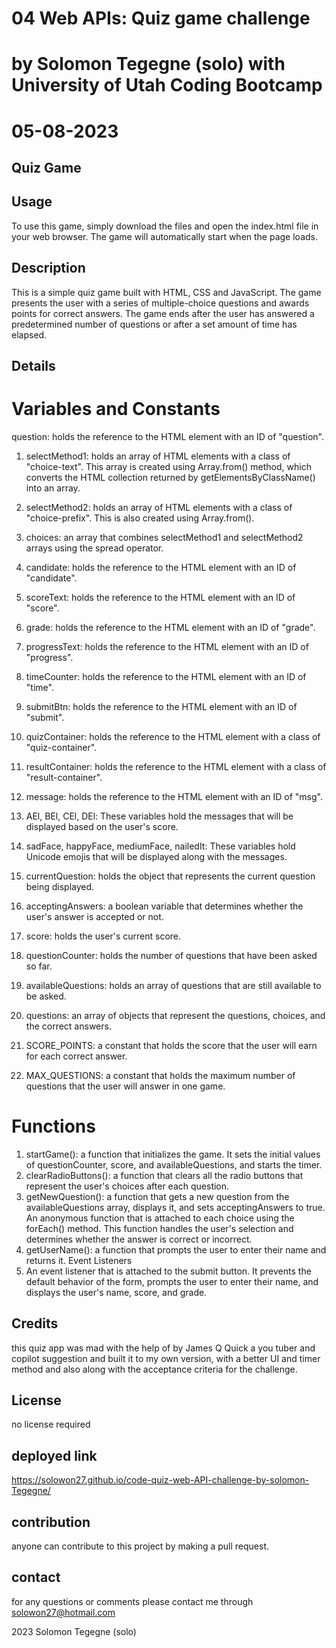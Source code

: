 # 04 Web APIs: Quiz game challenge
# by Solomon Tegegne (solo) with University of Utah Coding Bootcamp
# 05-08-2023
## Quiz Game


## Usage 
To use this game, simply download the files and open the index.html file in your web browser. The game will automatically start when the page loads.

## Description
This is a simple quiz game built with HTML, CSS and JavaScript. The game presents the user with a series of multiple-choice questions and awards points for correct answers. The game ends after the user has answered a predetermined number of questions or after a set amount of time has elapsed.

## Details
# Variables and Constants
question: holds the reference to the HTML element with an ID of "question".

1. selectMethod1: holds an array of HTML elements with a class of "choice-text". This array is created using Array.from() method, which converts the HTML collection returned by getElementsByClassName() into an array.

2. selectMethod2: holds an array of HTML elements with a class of "choice-prefix". This is also created using Array.from().

3. choices: an array that combines selectMethod1 and selectMethod2 arrays using the spread operator.

4. candidate: holds the reference to the HTML element with an ID of "candidate".

5. scoreText: holds the reference to the HTML element with an ID of "score".

6. grade: holds the reference to the HTML element with an ID of "grade".

7. progressText: holds the reference to the HTML element with an ID of "progress".

8. timeCounter: holds the reference to the HTML element with an ID of "time".

9. submitBtn: holds the reference to the HTML element with an ID of "submit".

10. quizContainer: holds the reference to the HTML element with a class of "quiz-container".

11. resultContainer: holds the reference to the HTML element with a class of "result-container".

12. message: holds the reference to the HTML element with an ID of "msg".

13. AEl, BEl, CEl, DEl: These variables hold the messages that will be displayed based on the user's score.

14. sadFace, happyFace, mediumFace, nailedIt: These variables hold Unicode emojis that will be displayed along with the messages.

15. currentQuestion: holds the object that represents the current question being displayed.

16. acceptingAnswers: a boolean variable that determines whether the user's answer is accepted or not.

17. score: holds the user's current score.

18. questionCounter: holds the number of questions that have been asked so far.

19. availableQuestions: holds an array of questions that are still available to be asked.

20. questions: an array of objects that represent the questions, choices, and the correct answers.

21. SCORE_POINTS: a constant that holds the score that the user will earn for each correct answer.

22. MAX_QUESTIONS: a constant that holds the maximum number of questions that the user will answer in one game.

# Functions

1. startGame(): a function that initializes the game. It sets the initial values of questionCounter, score, and availableQuestions, and starts the timer.
2. clearRadioButtons(): a function that clears all the radio buttons that represent the user's choices after each question.
3. getNewQuestion(): a function that gets a new question from the availableQuestions array, displays it, and sets acceptingAnswers to true.
An anonymous function that is attached to each choice using the forEach() method. This function handles the user's selection and determines whether the answer is correct or incorrect.
4. getUserName(): a function that prompts the user to enter their name and returns it.
Event Listeners
5. An event listener that is attached to the submit button. It prevents the default behavior of the form, prompts the user to enter their name, and displays the user's name, score, and grade.

## Credits
this quiz app was mad with the help of by James Q Quick a you tuber and copilot suggestion and built it to my own version, with a better UI and timer method and also along with the acceptance criteria for the challenge.

## License
no license required
## deployed link
https://solowon27.github.io/code-quiz-web-API-challenge-by-solomon-Tegegne/

## contribution
anyone can contribute to this project by making a pull request.

## contact
for any questions or comments please contact me through solowon27@hotmail.com

2023 Solomon Tegegne (solo)
